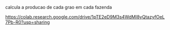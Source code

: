 calcula a producao de cada grao em cada fazenda

https://colab.research.google.com/drive/1pTE2eD9M3s4WdMI8yQtazyfOeL7Pb-R0?usp=sharing
